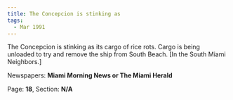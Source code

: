 ```yaml
---  
title: The Concepcion is stinking as  
tags:  
  - Mar 1991  
---  
```

  
The Concepcion is stinking as its cargo of rice rots. Cargo is being unloaded to try and remove the ship from South Beach. [In the South Miami Neighbors.]  
  
Newspapers: **Miami Morning News or The Miami Herald**  
  
Page: **18**, Section: **N/A** 
